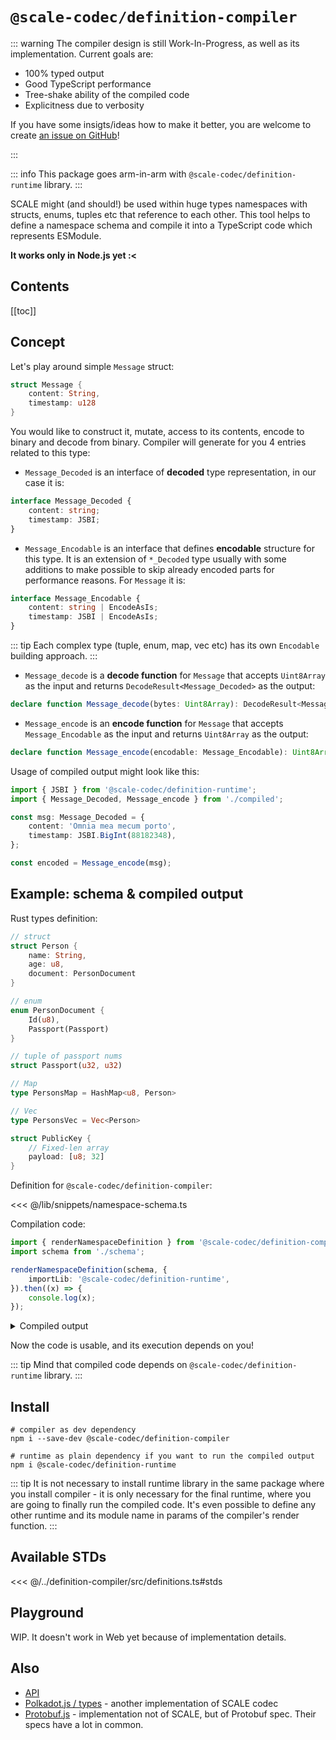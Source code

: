 # `@scale-codec/definition-compiler`

::: warning
The compiler design is still Work-In-Progress, as well as its implementation. Current goals are:

-   100% typed output
-   Good TypeScript performance
-   Tree-shake ability of the compiled code
-   Explicitness due to verbosity

If you have some insigts/ideas how to make it better, you are welcome to create [an issue on GitHub](https://github.com/soramitsu/scale-codec-js-library/issues)!

:::

::: info
This package goes arm-in-arm with `@scale-codec/definition-runtime` library.
:::

SCALE might (and should!) be used within huge types namespaces with structs, enums, tuples etc that reference to each other. This tool helps to define a namespace schema and compile it into a TypeScript code which represents ESModule.

**It works only in Node.js yet :&lt;**

## Contents

[[toc]]

## Concept

Let's play around simple `Message` struct:

```rust
struct Message {
    content: String,
    timestamp: u128
}
```

You would like to construct it, mutate, access to its contents, encode to binary and decode from binary. Compiler will generate for you 4 entries related to this type:

-   `Message_Decoded` is an interface of **decoded** type representation, in our case it is:

```ts
interface Message_Decoded {
    content: string;
    timestamp: JSBI;
}
```

-   `Message_Encodable` is an interface that defines **encodable** structure for this type. It is an extension of `*_Decoded` type usually with some additions to make possible to skip already encoded parts for performance reasons. For `Message` it is:

```ts
interface Message_Encodable {
    content: string | EncodeAsIs;
    timestamp: JSBI | EncodeAsIs;
}
```

::: tip
Each complex type (tuple, enum, map, vec etc) has its own `Encodable` building approach.
:::

-   `Message_decode` is a **decode function** for `Message` that accepts `Uint8Array` as the input and returns `DecodeResult<Message_Decoded>` as the output:

```ts
declare function Message_decode(bytes: Uint8Array): DecodeResult<Message_Decoded>;
```

-   `Message_encode` is an **encode function** for `Message` that accepts `Message_Encodable` as the input and returns `Uint8Array` as the output:

```ts
declare function Message_encode(encodable: Message_Encodable): Uint8Array;
```

Usage of compiled output might look like this:

```ts
import { JSBI } from '@scale-codec/definition-runtime';
import { Message_Decoded, Message_encode } from './compiled';

const msg: Message_Decoded = {
    content: 'Omnia mea mecum porto',
    timestamp: JSBI.BigInt(88182348),
};

const encoded = Message_encode(msg);
```

## Example: schema & compiled output

Rust types definition:

```rust
// struct
struct Person {
    name: String,
    age: u8,
    document: PersonDocument
}

// enum
enum PersonDocument {
    Id(u8),
    Passport(Passport)
}

// tuple of passport nums
struct Passport(u32, u32)

// Map
type PersonsMap = HashMap<u8, Person>

// Vec
type PersonsVec = Vec<Person>

struct PublicKey {
    // Fixed-len array
    payload: [u8; 32]
}
```

Definition for `@scale-codec/definition-compiler`:

<<< @/lib/snippets/namespace-schema.ts

Compilation code:

```ts
import { renderNamespaceDefinition } from '@scale-codec/definition-compiler';
import schema from './schema';

renderNamespaceDefinition(schema, {
    importLib: '@scale-codec/definition-runtime',
}).then((x) => {
    console.log(x);
});
```

<details>
<summary>Compiled output</summary>

<<< @/lib/snippets/namespace-schema-compiled.ts

</details>

Now the code is usable, and its execution depends on you!

::: tip
Mind that compiled code depends on `@scale-codec/definition-runtime` library.
:::

## Install

```shell
# compiler as dev dependency
npm i --save-dev @scale-codec/definition-compiler

# runtime as plain dependency if you want to run the compiled output
npm i @scale-codec/definition-runtime
```

::: tip
It is not necessary to install runtime library in the same package where you install compiler - it is only necessary for the final runtime, where you are going to finally run the compiled code. It's even possible to define any other runtime and its module name in params of the compiler's render function.
:::

## Available STDs

<<< @/../definition-compiler/src/definitions.ts#stds

## Playground

WIP. It doesn't work in Web yet because of implementation details.

## Also

-   [API](/api/definition-compiler)
-   [Polkadot.js / types](https://github.com/polkadot-js/api/tree/master/packages/types) - another implementation of SCALE codec
-   [Protobuf.js](https://protobufjs.github.io/protobuf.js/index.html) - implementation not of SCALE, but of Protobuf spec. Their specs have a lot in common.
